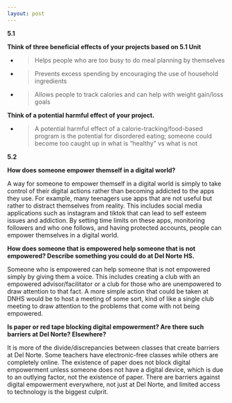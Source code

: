 ```yaml
---
layout: post
---
```

**5.1**

**Think of three beneficial effects of your projects based on 5.1 Unit**

  - > Helps people who are too busy to do meal planning by themselves

  - > Prevents excess spending by encouraging the use of household ingredients

  - > Allows people to track calories and can help with weight gain/loss goals

**Think of a potential harmful effect of your project.**

  - > A potential harmful effect of a calorie-tracking/food-based program is the potential for disordered eating; someone could become too caught up in what is “healthy” vs what is not

**5.2**

**How does someone empower themself in a digital world?**

A way for someone to empower themself in a digital world is simply to take control of their digital actions rather than becoming addicted to the apps they use. For example, many teenagers use apps that are not useful but rather to distract themselves from reality. This includes social media applications such as instagram and tiktok that can lead to self esteem issues and addiction. By setting time limits on these apps, monitoring followers and who one follows, and having protected accounts, people can empower themselves in a digital world.

**How does someone that is empowered help someone that is not empowered? Describe something you could do at Del Norte HS.**

Someone who is empowered can help someone that is not empowered simply by giving them a voice. This includes creating a club with an empowered advisor/facilitator or a club for those who are unempowered to draw attention to that fact. A more simple action that could be taken at DNHS would be to host a meeting of some sort, kind of like a single club meeting to draw attention to the problems that come with not being empowered.

**Is paper or red tape blocking digital empowerment? Are there such barriers at Del Norte? Elsewhere?**

It is more of the divide/discrepancies between classes that create barriers at Del Norte. Some teachers have electronic-free classes while others are completely online. The existence of paper does not block digital empowerment unless someone does not have a digital device, which is due to an outlying factor, not the existence of paper. There are barriers against digital empowerment everywhere, not just at Del Norte, and limited access to technology is the biggest culprit.
